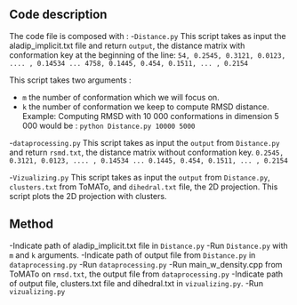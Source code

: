 

## Code description

The code file is composed with :
-`Distance.py`
This script takes as input the aladip_implicit.txt file and return `output`, the distance matrix with conformation key at the beginning of the line:
`54, 0.2545, 0.3121, 0.0123, .... , 0.14534
...
4758, 0.1445, 0.454, 0.1511, ... , 0.2154`

This script takes two arguments :
- `m` the number of conformation which we will focus on.
- `k` the number of conformation we keep to compute RMSD distance.
Example:
Computing RMSD with 10 000 conformations in dimension 5 000 would be : 
`python Distance.py 10000 5000`

-`dataprocessing.py`
This script takes as input the `output` from `Distance.py` and return `rsmd.txt`, the distance matrix without conformation key.
`0.2545, 0.3121, 0.0123, .... , 0.14534
...
 0.1445, 0.454, 0.1511, ... , 0.2154`

-`Vizualizing.py`
This script takes as input the `output` from `Distance.py`, `clusters.txt` from ToMATo, and `dihedral.txt` file, the 2D projection.
This script plots the 2D projection with clusters. 

## Method

-Indicate path of aladip_implicit.txt file in `Distance.py`
-Run `Distance.py` with `m` and `k` arguments.
-Indicate path of output file from `Distance.py` in `dataprocessing.py`
-Run `dataprocessing.py`
-Run main_w_density.cpp from ToMATo on `rmsd.txt`, the output file from `dataprocessing.py`
-Indicate path of output file, clusters.txt file and dihedral.txt in `vizualizing.py`.
-Run `vizualizing.py`




